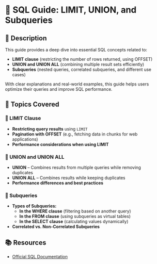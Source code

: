 # 📘 SQL Guide: LIMIT, UNION, and Subqueries  

## 📌 Description  
This guide provides a deep dive into essential SQL concepts related to:  
- **LIMIT clause** (restricting the number of rows returned, using OFFSET)  
- **UNION and UNION ALL** (combining multiple result sets efficiently)  
- **Subqueries** (nested queries, correlated subqueries, and different use cases)  

With clear explanations and real-world examples, this guide helps users optimize their queries and improve SQL performance.  

## 📖 Topics Covered  

### 🔹 LIMIT Clause  
- **Restricting query results** using `LIMIT`  
- **Pagination with OFFSET** (e.g., fetching data in chunks for web applications)  
- **Performance considerations when using LIMIT**  


### 🔹 UNION and UNION ALL  
- **UNION** – Combines results from multiple queries while removing duplicates  
- **UNION ALL** – Combines results while keeping duplicates  
- **Performance differences and best practices**  


### 🔹 Subqueries  
- **Types of Subqueries:**  
  - **In the WHERE clause** (filtering based on another query)  
  - **In the FROM clause** (using subqueries as virtual tables)  
  - **In the SELECT clause** (calculating values dynamically)  
- **Correlated vs. Non-Correlated Subqueries**  

## 📚 Resources  
- [Official SQL Documentation](https://www.w3schools.com/sql/)  
